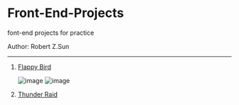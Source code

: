 # Front-End-Projects
 font-end projects for practice

Author:  Robert Z.Sun

***

1. [Flappy Bird]()

   ![image](https://img-blog.csdnimg.cn/20200407160556160.png?x-oss-process=image/watermark,type_ZmFuZ3poZW5naGVpdGk,shadow_10,text_aHR0cHM6Ly9ibG9nLmNzZG4ubmV0L3dlaXhpbl80MjY1NTcxNw==,size_16,color_FFFFFF,t_70)
   ![image](https://img-blog.csdnimg.cn/20200407160346888.png?x-oss-process=image/watermark,type_ZmFuZ3poZW5naGVpdGk,shadow_10,text_aHR0cHM6Ly9ibG9nLmNzZG4ubmV0L3dlaXhpbl80MjY1NTcxNw==,size_16,color_FFFFFF,t_70)

2. [Thunder Raid]()
